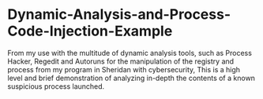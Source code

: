 # Dynamic-Analysis-and-Process-Code-Injection-Example
From my use with the multitude of dynamic analysis tools, such as Process Hacker, Regedit and Autoruns for the manipulation of the registry and process from my program in Sheridan with cybersecurity, This is a high level and brief demonstration of analyzing in-depth the contents of a known suspicious process launched.
